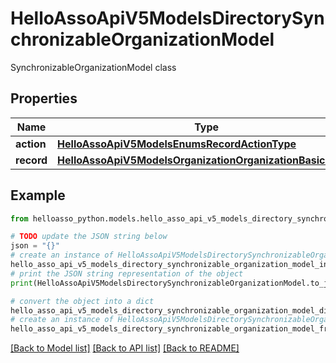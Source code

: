 # HelloAssoApiV5ModelsDirectorySynchronizableOrganizationModel

SynchronizableOrganizationModel class

## Properties

Name | Type | Description | Notes
------------ | ------------- | ------------- | -------------
**action** | [**HelloAssoApiV5ModelsEnumsRecordActionType**](HelloAssoApiV5ModelsEnumsRecordActionType.md) |  | [optional] 
**record** | [**HelloAssoApiV5ModelsOrganizationOrganizationBasicModel**](HelloAssoApiV5ModelsOrganizationOrganizationBasicModel.md) |  | [optional] 

## Example

```python
from helloasso_python.models.hello_asso_api_v5_models_directory_synchronizable_organization_model import HelloAssoApiV5ModelsDirectorySynchronizableOrganizationModel

# TODO update the JSON string below
json = "{}"
# create an instance of HelloAssoApiV5ModelsDirectorySynchronizableOrganizationModel from a JSON string
hello_asso_api_v5_models_directory_synchronizable_organization_model_instance = HelloAssoApiV5ModelsDirectorySynchronizableOrganizationModel.from_json(json)
# print the JSON string representation of the object
print(HelloAssoApiV5ModelsDirectorySynchronizableOrganizationModel.to_json())

# convert the object into a dict
hello_asso_api_v5_models_directory_synchronizable_organization_model_dict = hello_asso_api_v5_models_directory_synchronizable_organization_model_instance.to_dict()
# create an instance of HelloAssoApiV5ModelsDirectorySynchronizableOrganizationModel from a dict
hello_asso_api_v5_models_directory_synchronizable_organization_model_from_dict = HelloAssoApiV5ModelsDirectorySynchronizableOrganizationModel.from_dict(hello_asso_api_v5_models_directory_synchronizable_organization_model_dict)
```
[[Back to Model list]](../README.md#documentation-for-models) [[Back to API list]](../README.md#documentation-for-api-endpoints) [[Back to README]](../README.md)


